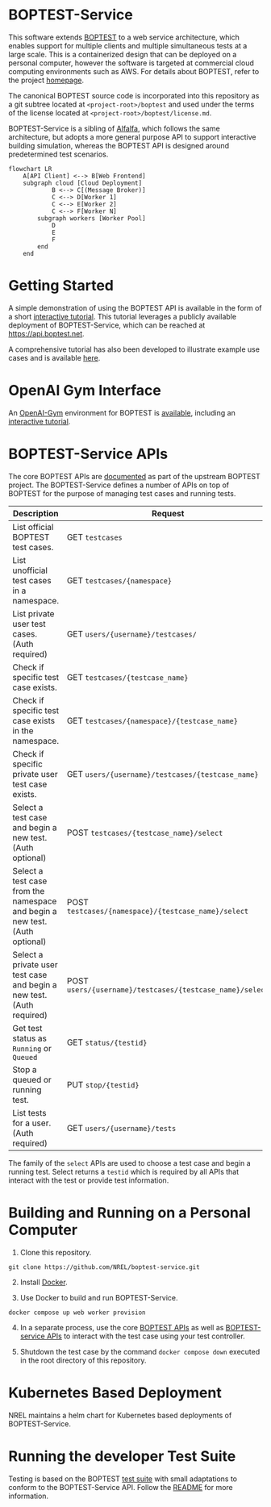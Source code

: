 # BOPTEST-Service

This software extends [BOPTEST](https://github.com/ibpsa/project1-boptest) to a web service architecture, which enables support for multiple clients and multiple simultaneous tests at a large scale. This is a containerized design that can be deployed on a personal computer, however the software is targeted at commercial cloud computing environments such as AWS. For details about BOPTEST, refer to the project [homepage](https://boptest.net).

The canonical BOPTEST source code is incorporated into this repository as a git subtree located at `<project-root>/boptest` and used under the terms of the license located at `<project-root>/boptest/license.md`. 

BOPTEST-Service is a sibling of [Alfalfa](https://github.com/NREL/alfalfa), which follows the same architecture, but adopts a more general purpose API to support interactive building simulation, whereas the BOPTEST API is designed around predetermined test scenarios.

```mermaid
flowchart LR
    A[API Client] <--> B[Web Frontend]
    subgraph cloud [Cloud Deployment]
            B <--> C[(Message Broker)]
            C <--> D[Worker 1]
            C <--> E[Worker 2]
            C <--> F[Worker N]
        subgraph workers [Worker Pool]
            D
            E
            F
        end
    end
```

# Getting Started

A simple demonstration of using the BOPTEST API is available in the form of a short [interactive tutorial](https://colab.research.google.com/github/NREL/boptest-service/blob/develop/docs/Introduction_to_BOPTEST_Service_APIs.ipynb). This tutorial leverages a publicly available deployment of BOPTEST-Service, which can be reached at https://api.boptest.net.

A comprehensive tutorial has also been developed to illustrate example use cases and is available [here](https://colab.research.google.com/github/NREL/boptest-service/blob/develop/boptest/docs/workshops/BS21Workshop_20210831/Introduction_to_the_BOPTEST_framework.ipynb).

# OpenAI Gym Interface

An [OpenAI-Gym](https://github.com/openai/gym) environment for BOPTEST is [available](https://github.com/ibpsa/project1-boptest-gym), including an [interactive tutorial](https://colab.research.google.com/github/ibpsa/project1-boptest-gym/blob/master/docs/tutorials/CCAI%20Summer%20School%202022/Tutorial_2_Building_Control_with_RL_using_BOPTEST.ipynb).

# BOPTEST-Service APIs

The core BOPTEST APIs are [documented](https://github.com/ibpsa/project1-boptest#test-case-restful-api) as part of the upstream BOPTEST project. The BOPTEST-Service defines a number of APIs on top of BOPTEST for the purpose of managing test cases and running tests.

| Description                                                                                                                 | Request                                                    |
| --------------------------------------------------------------------------------------------------------------------------- | -------------------------------------------
| List official BOPTEST test cases.                                                                                           | GET `testcases`                                            |
| List unofficial test cases in a namespace.                                                                                  | GET `testcases/{namespace}`                                |
| List private user test cases. (Auth required)                                                                               | GET `users/{username}/testcases/`                          |
| Check if specific test case exists.                                                                                         | GET `testcases/{testcase_name}`                            |
| Check if specific test case exists in the namespace.                                                                        | GET `testcases/{namespace}/{testcase_name}`                |
| Check if specific private user test case exists.                                                                            | GET `users/{username}/testcases/{testcase_name}`           |
| Select a test case and begin a new test. (Auth optional)                                                                    | POST ``testcases/{testcase_name}/select``                  |
| Select a test case from the namespace and begin a new test. (Auth optional)                                                 | POST ``testcases/{namespace}/{testcase_name}/select``      |
| Select a private user test case and begin a new test. (Auth required)                                                       | POST ``users/{username}/testcases/{testcase_name}/select`` |
| Get test status as `Running` or `Queued`                                                                                    | GET ``status/{testid}``                                    |
| Stop a queued or running test.                                                                                              | PUT ``stop/{testid}``                                      |
| List tests for a user. (Auth required)                                                                                      | GET ``users/{username}/tests``                             |

The family of the `select` APIs are used to choose a test case and begin a running test. Select returns a `testid` which is required by all APIs that interact with the test or provide test information.

# Building and Running on a Personal Computer
1) Clone this repository.

``git clone https://github.com/NREL/boptest-service.git`` 
  
2) Install [Docker](https://docs.docker.com/get-docker/).

3) Use Docker to build and run BOPTEST-Service.

``docker compose up web worker provision``

4) In a separate process, use the core [BOPTEST APIs](https://github.com/ibpsa/project1-boptest/tree/boptest-service#test-case-restful-api) as well as [BOPTEST-service APIs](https://github.com/NREL/boptest-service/blob/develop/README.md#boptest-service-apis) to interact with the test case using your test controller.  

5) Shutdown the test case by the command ``docker compose down`` executed in the root directory of this repository.

# Kubernetes Based Deployment

NREL maintains a helm chart for Kubernetes based deployments of BOPTEST-Service.

# Running the developer Test Suite

Testing is based on the BOPTEST [test suite](https://github.com/NREL/boptest-service/tree/develop/boptest/testing) with small adaptations to conform to the BOPTEST-Service API. Follow the [README](https://github.com/NREL/boptest-service/blob/develop/boptest/testing/README.md) for more information.
